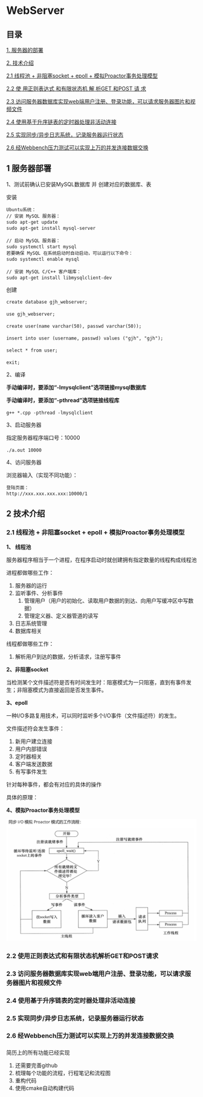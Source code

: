 # WebServer

## 目录

[1. 服务器的部署](#1)

[2. 技术介绍](#2)

[2.1 线程池 + 非阻塞socket + epoll + 模拟Proactor事务处理模型](#2-1)

[2.2 使 用正则表达式 和有限状态机 解 析GET 和POST 请 求](#2-2)

[2.3 访问服务器数据库实现web端用户注册、登录功能，可以请求服务器图片和视频文件](#2-3)

[2.4 使用基于升序链表的定时器处理非活动连接](#2-4)

[2.5 实现同步/异步日志系统，记录服务器运行状态](#2-5)

[2.6 经Webbench压力测试可以实现上万的并发连接数据交换](#2-6)

[](#)

## <a id="1">1 服务器部署</a>

1、测试前确认已安装MySQL数据库 并 创建对应的数据库、表

安装

```
Ubuntu系统：
// 安装 MySQL 服务器：
sudo apt-get update
sudo apt-get install mysql-server

// 启动 MySQL 服务器：
sudo systemctl start mysql
若要确保 MySQL 在系统启动时自动启动，可以运行以下命令：
sudo systemctl enable mysql

// 安装 MySQL C/C++ 客户端库：
sudo apt-get install libmysqlclient-dev
```

创建

```
create database gjh_webserver;

use gjh_webserver;

create user(name varchar(50), passwd varchar(50));

insert into user (username, passwd) values ("gjh", "gjh");

select * from user;

exit;
```

2、编译

**手动编译时，要添加“-lmysqlclient”选项链接mysql数据库**

**手动编译时，要添加“-pthread”选项链接线程库**

`g++ *.cpp -pthread -lmysqlclient`

3、启动服务器

指定服务器程序端口号：10000

`./a.out 10000`

4、访问服务器

浏览器输入（实现不同功能）：

    登陆页面：
    http://xxx.xxx.xxx.xxx:10000/1

## <a id="2">2 技术介绍</a>

### <a id="2-1">2.1 线程池 + 非阻塞socket + epoll + 模拟Proactor事务处理模型</a>

**1、 线程池**

服务器程序相当于一个进程，在程序启动时就创建拥有指定数量的线程构成线程池

进程都做哪些工作：

1. 服务器的运行 
2. 监听事件、分析事件
    1. 管理用户（用户的初始化、读取用户数据的到达、向用户写缓冲区中写数据）
    2. 管理定义器、定义器管道的读写
3. 日志系统管理
3. 数据库相关

线程都做哪些工作：

1. 解析用户到达的数据，分析请求，注册写事件

**2、非阻塞socket**

当检测某个文件描述符是否有时间发生时：阻塞模式为一只阻塞，直到有事件发生；非阻塞模式为直接返回是否发生事件。

**3、epoll**

一种I/O多路复用技术，可以同时监听多个I/O事件（文件描述符）的发生。

文件描述符会发生事件：

1. 新用户建立连接 
2. 用户内部错误 
3. 定时器相关 
4. 客户端发送数据 
5. 有写事件发生

针对每种事件，都会有对应的具体的操作

具体的原理：

**4、模拟Proactor事务处理模型**

![Alt text](image.png)

### <a id='2-2'>2.2 使用正则表达式和有限状态机解析GET和POST请求</a>

### <a id='2-3'>2.3 访问服务器数据库实现web端用户注册、登录功能，可以请求服务器图片和视频文件</a>

### <a id='2-4'>2.4 使用基于升序链表的定时器处理非活动连接</a>

### <a id='2-5'>2.5 实现同步/异步日志系统，记录服务器运行状态</a>

### <a id='2-6'>2.6 经Webbench压力测试可以实现上万的并发连接数据交换</a>

### <a id=''></a>

简历上的所有功能已经实现

1. 还需要完善github
2. 梳理每个功能的流程，行程笔记和流程图
3. 重构代码
4. 使用cmake自动构建代码



